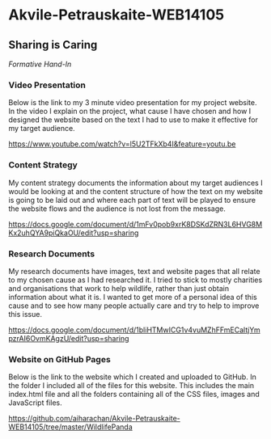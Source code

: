 # Akvile-Petrauskaite-WEB14105 #
## Sharing is Caring ##
*Formative Hand-In*

### Video Presentation ###
Below is the link to my 3 minute video presentation for my project website. In the video I explain on the project, what cause I have chosen and how I designed the website based on the text I had to use to make it effective for my target audience.

https://www.youtube.com/watch?v=l5U2TFkXb4I&feature=youtu.be

### Content Strategy ###
My content strategy documents the information about my target audiences I would be looking at and the content structure of how the text on my website is going to be laid out and where each part of text will be played to ensure the website flows and the audience is not lost from the message.

https://docs.google.com/document/d/1mFv0pob9xrK8DSKdZRN3L6HVG8MKx2uhQYA9piQkaOU/edit?usp=sharing

### Research Documents ###
My research documents have images, text and website pages that all relate to my chosen cause as I had researched it. I tried to stick to mostly charities and organisations that work to help wildlife, rather than just obtain information about what it is. I wanted to get more of a personal idea of this cause and to see how many people actually care and try to help to improve this issue.

https://docs.google.com/document/d/1bliHTMwICG1v4vuMZhFFmECaltjYmpzrAI6OvmKAgzU/edit?usp=sharing

### Website on GitHub Pages ###
Below is the link to the website which I created and uploaded to GitHub. In the folder I included all of the files for this website. This includes the main index.html file and all the folders containing all of the CSS files, images and JavaScript files.

https://github.com/aiharachan/Akvile-Petrauskaite-WEB14105/tree/master/WildlifePanda
